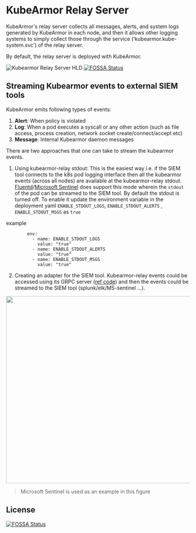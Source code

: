 # KubeArmor Relay Server

KubeArmor's relay server collects all messages, alerts, and system logs generated by KubeArmor in each node, and then it allows other logging systems to simply collect those through the service ('kubearmor.kube-system.svc') of the relay server.

By default, the relay server is deployed with KubeArmor.

![Kubearmor Relay Server HLD](docs/relay-server.png)
[![FOSSA Status](https://app.fossa.com/api/projects/git%2Bgithub.com%2Fkubearmor%2Fkubearmor-relay-server.svg?type=shield)](https://app.fossa.com/projects/git%2Bgithub.com%2Fkubearmor%2Fkubearmor-relay-server?ref=badge_shield)

## Streaming Kubearmor events to external SIEM tools

KubeArmor emits following types of events:
1. **Alert**: When policy is violated
2. **Log**: When a pod executes a syscall or any other action (such as file access, process creation, network socket create/connect/accept etc)
3. **Message**: Internal Kubearmor daemon messages

There are two approaches that one can take to stream the kubearmor events.
1. Using kubearmor-relay stdout: This is the easiest way i.e. if the SIEM tool connects to the k8s pod logging interface then all the kubearmor events (across all nodes) are available at the kubearmor-relay stdout. [Fluentd](https://docs.fluentd.org/v/0.12/articles/kubernetes-fluentd)/[Microsoft Sentinel](https://techcommunity.microsoft.com/t5/microsoft-sentinel-blog/monitoring-azure-kubernetes-service-aks-with-microsoft-sentinel/ba-p/1583204) does support this mode wherein the `stdout` of the pod can be streamed to the SIEM tool.
By default the stdout is turned off. To enable it update the environment variable in the deployment yaml `ENABLE_STDOUT_LOGS`, `ENABLE_STDOUT_ALERTS` , `ENABLE_STDOUT_MSGS` as `true `

example 
```
        env:
          - name: ENABLE_STDOUT_LOGS
            value: "true"
          - name: ENABLE_STDOUT_ALERTS
            value: "true"
          - name: ENABLE_STDOUT_MSGS
            value: "true"

```

2. Creating an adapter for the SIEM tool. Kubearmor-relay events could be accessed using its GRPC server ([ref code](https://github.com/kubearmor/kubearmor-client/tree/main/log)) and then the events could be streamed to the SIEM tool (splunk/elk/MS-sentinel ...).

<img src="docs/kubearmor-event-stream-arch.png" width="512">

> Microsoft Sentinel is used as an example in this figure


## License
[![FOSSA Status](https://app.fossa.com/api/projects/git%2Bgithub.com%2Fkubearmor%2Fkubearmor-relay-server.svg?type=large)](https://app.fossa.com/projects/git%2Bgithub.com%2Fkubearmor%2Fkubearmor-relay-server?ref=badge_large)